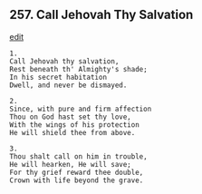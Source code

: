 
## 257.  Call Jehovah Thy Salvation
[edit](https://docs.google.com/document/d/1y8o7PKHwyB4n94WsA2LdPiHC0QEu%2Duxd/edit?mode=html)




    1.
    Call Jehovah thy salvation, 
    Rest beneath th' Almighty's shade; 
    In his secret habitation 
    Dwell, and never be dismayed. 

    2.
    Since, with pure and firm affection 
    Thou on God hast set thy love, 
    With the wings of his protection 
    He will shield thee from above. 

    3.
    Thou shalt call on him in trouble, 
    He will hearken, He will save; 
    For thy grief reward thee double, 
    Crown with life beyond the grave.
